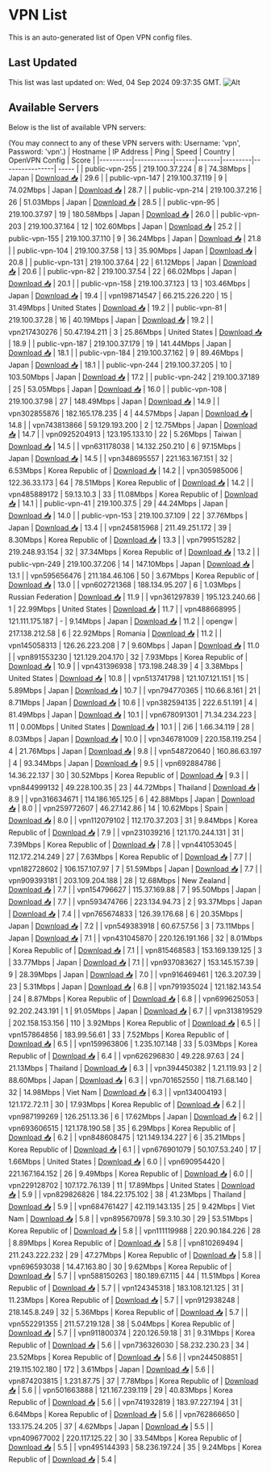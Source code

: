 # VPN List

This is an auto-generated list of Open VPN config files.

## Last Updated

This list was last updated on: Wed, 04 Sep 2024 09:37:35 GMT.
![Alt](https://repobeats.axiom.co/api/embed/186b98318ef1479477931607c1ad7d823f12451f.svg "Repobeats analytics image")

## Available Servers

Below is the list of available VPN servers:

(You may connect to any of these VPN servers with: Username: 'vpn', Password: 'vpn'.)
| Hostname | IP Address | Ping | Speed | Country | OpenVPN Config | Score |
|----------|------------|------|-------|---------|----------------| ----- |
| public-vpn-255 | 219.100.37.224 | 8 | 74.38Mbps | Japan | [Download 📥](./configs/server_0_JP.ovpn) | 29.6 |
| public-vpn-147 | 219.100.37.119 | 9 | 74.02Mbps | Japan | [Download 📥](./configs/server_1_JP.ovpn) | 28.7 |
| public-vpn-214 | 219.100.37.216 | 26 | 51.03Mbps | Japan | [Download 📥](./configs/server_2_JP.ovpn) | 28.5 |
| public-vpn-95 | 219.100.37.97 | 19 | 180.58Mbps | Japan | [Download 📥](./configs/server_3_JP.ovpn) | 26.0 |
| public-vpn-203 | 219.100.37.164 | 12 | 102.60Mbps | Japan | [Download 📥](./configs/server_4_JP.ovpn) | 25.2 |
| public-vpn-155 | 219.100.37.110 | 9 | 36.24Mbps | Japan | [Download 📥](./configs/server_5_JP.ovpn) | 21.8 |
| public-vpn-104 | 219.100.37.58 | 13 | 35.90Mbps | Japan | [Download 📥](./configs/server_6_JP.ovpn) | 20.8 |
| public-vpn-131 | 219.100.37.64 | 22 | 61.12Mbps | Japan | [Download 📥](./configs/server_7_JP.ovpn) | 20.6 |
| public-vpn-82 | 219.100.37.54 | 22 | 66.02Mbps | Japan | [Download 📥](./configs/server_8_JP.ovpn) | 20.1 |
| public-vpn-158 | 219.100.37.123 | 13 | 103.46Mbps | Japan | [Download 📥](./configs/server_9_JP.ovpn) | 19.4 |
| vpn198714547 | 66.215.226.220 | 15 | 31.49Mbps | United States | [Download 📥](./configs/server_10_US.ovpn) | 19.2 |
| public-vpn-81 | 219.100.37.28 | 16 | 40.19Mbps | Japan | [Download 📥](./configs/server_11_JP.ovpn) | 19.2 |
| vpn217430276 | 50.47.194.211 | 3 | 25.86Mbps | United States | [Download 📥](./configs/server_12_US.ovpn) | 18.9 |
| public-vpn-187 | 219.100.37.179 | 19 | 141.44Mbps | Japan | [Download 📥](./configs/server_13_JP.ovpn) | 18.1 |
| public-vpn-184 | 219.100.37.162 | 9 | 89.46Mbps | Japan | [Download 📥](./configs/server_14_JP.ovpn) | 18.1 |
| public-vpn-244 | 219.100.37.205 | 10 | 103.50Mbps | Japan | [Download 📥](./configs/server_15_JP.ovpn) | 17.2 |
| public-vpn-242 | 219.100.37.189 | 25 | 53.05Mbps | Japan | [Download 📥](./configs/server_16_JP.ovpn) | 16.0 |
| public-vpn-108 | 219.100.37.98 | 27 | 148.49Mbps | Japan | [Download 📥](./configs/server_17_JP.ovpn) | 14.9 |
| vpn302855876 | 182.165.178.235 | 4 | 44.57Mbps | Japan | [Download 📥](./configs/server_18_JP.ovpn) | 14.8 |
| vpn743813866 | 59.129.193.200 | 2 | 12.75Mbps | Japan | [Download 📥](./configs/server_19_JP.ovpn) | 14.7 |
| vpn0925204913 | 123.195.133.10 | 22 | 5.26Mbps | Taiwan | [Download 📥](./configs/server_20_TW.ovpn) | 14.5 |
| vpn631178038 | 14.132.250.210 | 6 | 97.15Mbps | Japan | [Download 📥](./configs/server_21_JP.ovpn) | 14.5 |
| vpn348695557 | 221.163.167.151 | 32 | 6.53Mbps | Korea Republic of | [Download 📥](./configs/server_22_KR.ovpn) | 14.2 |
| vpn305985006 | 122.36.33.173 | 64 | 78.51Mbps | Korea Republic of | [Download 📥](./configs/server_23_KR.ovpn) | 14.2 |
| vpn485889172 | 59.13.10.3 | 33 | 11.08Mbps | Korea Republic of | [Download 📥](./configs/server_24_KR.ovpn) | 14.1 |
| public-vpn-41 | 219.100.37.5 | 29 | 44.24Mbps | Japan | [Download 📥](./configs/server_25_JP.ovpn) | 14.0 |
| public-vpn-153 | 219.100.37.109 | 22 | 37.76Mbps | Japan | [Download 📥](./configs/server_26_JP.ovpn) | 13.4 |
| vpn245815968 | 211.49.251.172 | 39 | 8.30Mbps | Korea Republic of | [Download 📥](./configs/server_27_KR.ovpn) | 13.3 |
| vpn799515282 | 219.248.93.154 | 32 | 37.34Mbps | Korea Republic of | [Download 📥](./configs/server_28_KR.ovpn) | 13.2 |
| public-vpn-249 | 219.100.37.206 | 14 | 147.10Mbps | Japan | [Download 📥](./configs/server_29_JP.ovpn) | 13.1 |
| vpn595656476 | 211.184.46.106 | 50 | 3.67Mbps | Korea Republic of | [Download 📥](./configs/server_30_KR.ovpn) | 13.0 |
| vpn602721368 | 188.134.95.207 | 6 | 1.03Mbps | Russian Federation | [Download 📥](./configs/server_31_RU.ovpn) | 11.9 |
| vpn361297839 | 195.123.240.66 | 1 | 22.99Mbps | United States | [Download 📥](./configs/server_32_US.ovpn) | 11.7 |
| vpn488668995 | 121.111.175.187 | - | 9.14Mbps | Japan | [Download 📥](./configs/server_33_JP.ovpn) | 11.2 |
| opengw | 217.138.212.58 | 6 | 22.92Mbps | Romania | [Download 📥](./configs/server_34_RO.ovpn) | 11.2 |
| vpn145058313 | 126.26.223.208 | 7 | 9.60Mbps | Japan | [Download 📥](./configs/server_35_JP.ovpn) | 11.0 |
| vpn891553230 | 121.129.204.170 | 32 | 7.93Mbps | Korea Republic of | [Download 📥](./configs/server_36_KR.ovpn) | 10.9 |
| vpn431396938 | 173.198.248.39 | 4 | 3.38Mbps | United States | [Download 📥](./configs/server_37_US.ovpn) | 10.8 |
| vpn513741798 | 121.107.121.151 | 15 | 5.89Mbps | Japan | [Download 📥](./configs/server_38_JP.ovpn) | 10.7 |
| vpn794770365 | 110.66.8.161 | 21 | 8.71Mbps | Japan | [Download 📥](./configs/server_39_JP.ovpn) | 10.6 |
| vpn382594135 | 222.6.51.191 | 4 | 81.49Mbps | Japan | [Download 📥](./configs/server_40_JP.ovpn) | 10.1 |
| vpn678091301 | 71.34.234.223 | 11 | 0.00Mbps | United States | [Download 📥](./configs/server_41_US.ovpn) | 10.1 |
| 2i6 | 1.66.34.119 | 28 | 8.03Mbps | Japan | [Download 📥](./configs/server_42_JP.ovpn) | 10.0 |
| vpn346781009 | 220.158.119.254 | 4 | 21.76Mbps | Japan | [Download 📥](./configs/server_43_JP.ovpn) | 9.8 |
| vpn548720640 | 160.86.63.197 | 4 | 93.34Mbps | Japan | [Download 📥](./configs/server_44_JP.ovpn) | 9.5 |
| vpn692884786 | 14.36.22.137 | 30 | 30.52Mbps | Korea Republic of | [Download 📥](./configs/server_45_KR.ovpn) | 9.3 |
| vpn844999132 | 49.228.100.35 | 23 | 44.72Mbps | Thailand | [Download 📥](./configs/server_46_TH.ovpn) | 8.9 |
| vpn316634671 | 114.186.165.125 | 6 | 42.88Mbps | Japan | [Download 📥](./configs/server_47_JP.ovpn) | 8.0 |
| vpn259772607 | 46.27.142.86 | 14 | 10.62Mbps | Spain | [Download 📥](./configs/server_48_ES.ovpn) | 8.0 |
| vpn112079102 | 112.170.37.203 | 31 | 9.84Mbps | Korea Republic of | [Download 📥](./configs/server_49_KR.ovpn) | 7.9 |
| vpn231039216 | 121.170.244.131 | 31 | 7.39Mbps | Korea Republic of | [Download 📥](./configs/server_50_KR.ovpn) | 7.8 |
| vpn441053045 | 112.172.214.249 | 27 | 7.63Mbps | Korea Republic of | [Download 📥](./configs/server_51_KR.ovpn) | 7.7 |
| vpn182728602 | 106.157.107.97 | 7 | 51.59Mbps | Japan | [Download 📥](./configs/server_52_JP.ovpn) | 7.7 |
| vpn909393181 | 203.109.204.188 | 28 | 12.68Mbps | New Zealand | [Download 📥](./configs/server_53_NZ.ovpn) | 7.7 |
| vpn154796627 | 115.37.169.88 | 7 | 95.50Mbps | Japan | [Download 📥](./configs/server_54_JP.ovpn) | 7.7 |
| vpn593474766 | 223.134.94.73 | 2 | 93.37Mbps | Japan | [Download 📥](./configs/server_55_JP.ovpn) | 7.4 |
| vpn765674833 | 126.39.176.68 | 6 | 20.35Mbps | Japan | [Download 📥](./configs/server_56_JP.ovpn) | 7.2 |
| vpn549383918 | 60.67.57.56 | 3 | 73.11Mbps | Japan | [Download 📥](./configs/server_57_JP.ovpn) | 7.1 |
| vpn431045870 | 220.126.191.166 | 32 | 8.01Mbps | Korea Republic of | [Download 📥](./configs/server_58_KR.ovpn) | 7.1 |
| vpn815468583 | 153.169.139.125 | 3 | 33.77Mbps | Japan | [Download 📥](./configs/server_59_JP.ovpn) | 7.1 |
| vpn937083627 | 153.145.157.39 | 9 | 28.39Mbps | Japan | [Download 📥](./configs/server_60_JP.ovpn) | 7.0 |
| vpn916469461 | 126.3.207.39 | 23 | 5.31Mbps | Japan | [Download 📥](./configs/server_61_JP.ovpn) | 6.8 |
| vpn791935024 | 121.182.143.54 | 24 | 8.87Mbps | Korea Republic of | [Download 📥](./configs/server_62_KR.ovpn) | 6.8 |
| vpn699625053 | 92.202.243.191 | 1 | 91.05Mbps | Japan | [Download 📥](./configs/server_63_JP.ovpn) | 6.7 |
| vpn313819529 | 202.158.153.156 | 110 | 3.92Mbps | Korea Republic of | [Download 📥](./configs/server_64_KR.ovpn) | 6.5 |
| vpn157864856 | 183.99.56.61 | 33 | 7.52Mbps | Korea Republic of | [Download 📥](./configs/server_65_KR.ovpn) | 6.5 |
| vpn159963806 | 1.235.107.148 | 33 | 5.03Mbps | Korea Republic of | [Download 📥](./configs/server_66_KR.ovpn) | 6.4 |
| vpn626296830 | 49.228.97.63 | 24 | 21.13Mbps | Thailand | [Download 📥](./configs/server_67_TH.ovpn) | 6.3 |
| vpn394450382 | 1.21.119.93 | 2 | 88.60Mbps | Japan | [Download 📥](./configs/server_68_JP.ovpn) | 6.3 |
| vpn701652550 | 118.71.68.140 | 32 | 14.98Mbps | Viet Nam | [Download 📥](./configs/server_69_VN.ovpn) | 6.3 |
| vpn134004193 | 121.172.72.11 | 30 | 17.93Mbps | Korea Republic of | [Download 📥](./configs/server_70_KR.ovpn) | 6.2 |
| vpn987199269 | 126.251.13.36 | 6 | 17.62Mbps | Japan | [Download 📥](./configs/server_71_JP.ovpn) | 6.2 |
| vpn693606515 | 121.178.190.58 | 35 | 6.29Mbps | Korea Republic of | [Download 📥](./configs/server_72_KR.ovpn) | 6.2 |
| vpn848608475 | 121.149.134.227 | 6 | 35.21Mbps | Korea Republic of | [Download 📥](./configs/server_73_KR.ovpn) | 6.1 |
| vpn676901079 | 50.107.53.240 | 17 | 1.66Mbps | United States | [Download 📥](./configs/server_74_US.ovpn) | 6.0 |
| vpn690954420 | 221.167.164.152 | 26 | 9.49Mbps | Korea Republic of | [Download 📥](./configs/server_75_KR.ovpn) | 6.0 |
| vpn229128702 | 107.172.76.139 | 11 | 17.89Mbps | United States | [Download 📥](./configs/server_76_US.ovpn) | 5.9 |
| vpn829826826 | 184.22.175.102 | 38 | 41.23Mbps | Thailand | [Download 📥](./configs/server_77_TH.ovpn) | 5.9 |
| vpn684761427 | 42.119.143.135 | 25 | 9.42Mbps | Viet Nam | [Download 📥](./configs/server_78_VN.ovpn) | 5.8 |
| vpn895670978 | 59.3.10.30 | 29 | 53.51Mbps | Korea Republic of | [Download 📥](./configs/server_79_KR.ovpn) | 5.8 |
| vpn111119988 | 220.90.184.226 | 28 | 8.89Mbps | Korea Republic of | [Download 📥](./configs/server_80_KR.ovpn) | 5.8 |
| vpn810269494 | 211.243.222.232 | 29 | 47.27Mbps | Korea Republic of | [Download 📥](./configs/server_81_KR.ovpn) | 5.8 |
| vpn696593038 | 14.47.163.80 | 30 | 9.62Mbps | Korea Republic of | [Download 📥](./configs/server_82_KR.ovpn) | 5.7 |
| vpn588150263 | 180.189.67.115 | 44 | 11.51Mbps | Korea Republic of | [Download 📥](./configs/server_83_KR.ovpn) | 5.7 |
| vpn124345318 | 183.108.121.125 | 31 | 11.23Mbps | Korea Republic of | [Download 📥](./configs/server_84_KR.ovpn) | 5.7 |
| vpn912938248 | 218.145.8.249 | 32 | 5.36Mbps | Korea Republic of | [Download 📥](./configs/server_85_KR.ovpn) | 5.7 |
| vpn552291355 | 211.57.219.128 | 38 | 5.04Mbps | Korea Republic of | [Download 📥](./configs/server_86_KR.ovpn) | 5.7 |
| vpn911800374 | 220.126.59.18 | 31 | 9.31Mbps | Korea Republic of | [Download 📥](./configs/server_87_KR.ovpn) | 5.6 |
| vpn736326030 | 58.232.230.23 | 34 | 23.52Mbps | Korea Republic of | [Download 📥](./configs/server_88_KR.ovpn) | 5.6 |
| vpn244508851 | 219.115.102.180 | 172 | 3.61Mbps | Japan | [Download 📥](./configs/server_89_JP.ovpn) | 5.6 |
| vpn874203815 | 1.231.87.75 | 37 | 7.78Mbps | Korea Republic of | [Download 📥](./configs/server_90_KR.ovpn) | 5.6 |
| vpn501663888 | 121.167.239.119 | 29 | 40.83Mbps | Korea Republic of | [Download 📥](./configs/server_91_KR.ovpn) | 5.6 |
| vpn741932819 | 183.97.227.194 | 31 | 6.64Mbps | Korea Republic of | [Download 📥](./configs/server_92_KR.ovpn) | 5.6 |
| vpn762866650 | 133.175.24.205 | 37 | 4.62Mbps | Japan | [Download 📥](./configs/server_93_JP.ovpn) | 5.5 |
| vpn409677002 | 220.117.125.22 | 30 | 33.54Mbps | Korea Republic of | [Download 📥](./configs/server_94_KR.ovpn) | 5.5 |
| vpn495144393 | 58.236.197.24 | 35 | 9.24Mbps | Korea Republic of | [Download 📥](./configs/server_95_KR.ovpn) | 5.4 |
